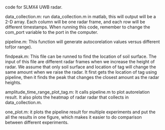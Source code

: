 code for SLMX4 UWB radar.

data_collection.m: run data_collection.m in matlab, this will output will be a 2-D array. Each column will be one radar frame, and each row will be different timestamps. When running this code, remember to change the com_port variable to the port in the computer.

pipeline.m: This function will generate autocorelation values versus different tof(or range).

findpeak.m: This file can be runned to find the location of soil surface. The input of this file are different radar frames when we increase the height of radar. We assume that only soil surface and location of tag will change the same amount when we raise the radar. It first gets the location of tag using pipeline, then it finds the peak that changes the closest amount as the radar heights.

amplitude_time_range_plot_tag.m: It calls pipeline.m to plot autorelation result. It also plots the heatmap of radar radar that collects in data_collection.m.

one_plot.m: it plots the pipeline result for multiple experiments and put the all the results in one figure, which makes it easier to do comparison between different experiments.
